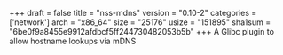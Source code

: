 +++
draft = false
title = "nss-mdns"
version = "0.10-2"
categories = ['network']
arch = "x86_64"
size = "25176"
usize = "151895"
sha1sum = "6be0f9a8455e9912afdbcf5ff244730482053b5b"
+++
A Glibc plugin to allow hostname lookups via mDNS